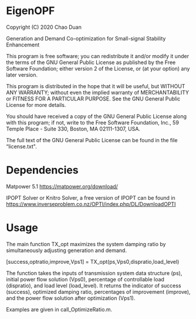 # EigenOPF
Copyright (C) 2020 Chao Duan

Generation and Demand Co-optimization for Small-signal Stability Enhancement


This program is free software; you can redistribute it and/or modify it under the terms of the GNU General Public License as published by the Free Software Foundation; either version 2 of the License, or (at your option) any later version.

This program is distributed in the hope that it will be useful, but WITHOUT ANY WARRANTY; without even the implied warranty of MERCHANTABILITY or FITNESS FOR A PARTICULAR PURPOSE. See the GNU General Public License for more details.

You should have received a copy of the GNU General Public License along with this program; if not, write to the Free Software Foundation, Inc., 59 Temple Place - Suite 330, Boston, MA 02111-1307, USA.

The full text of the GNU General Public License can be found in the file “license.txt".


# Dependencies
Matpower 5.1 https://matpower.org/download/

IPOPT Solver or Knitro Solver, a free version of IPOPT can be found in https://www.inverseproblem.co.nz/OPTI/index.php/DL/DownloadOPTI

# Usage
The main function TX_opt maximizes the system damping ratio by simultaneously adjusting generation and demand.

[success,optratio,improve,Vps1] = TX_opt(ps,Vps0,dispratio,load_level)

The function takes the inputs of transmission system data structure (ps), initial power flow solution (Vps0), percentage of controllable load (dispratio), and load level (load_level). It returns the indicator of success (success), optimized damping ratio, percentages of improvement (improve), and the power flow solution after optimization (Vps1).

Examples are given in call_OptimizeRatio.m.



